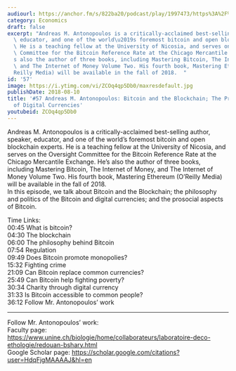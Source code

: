 ```yaml
---
audiourl: https://anchor.fm/s/822ba20/podcast/play/1997473/https%3A%2F%2Fd3ctxlq1ktw2nl.cloudfront.net%2Fproduction%2F2018-11-28%2F7650982-44100-2-d2fa1293e27a8.mp3
category: Economics
draft: false
excerpt: "Andreas M. Antonopoulos is a critically-acclaimed best-selling author, speaker,\
  \ educator, and one of the world\u2019s foremost bitcoin and open blockchain experts.\
  \ He is a teaching fellow at the University of Nicosia, and serves on the Oversight\
  \ Committee for the Bitcoin Reference Rate at the Chicago Mercantile Exchange. He\u2019\
  s also the author of three books, including Mastering Bitcoin, The Internet of Money,\
  \ and The Internet of Money Volume Two. His fourth book, Mastering Ethereum (O\u2019\
  Reilly Media) will be available in the fall of 2018.  "
id: '57'
image: https://i.ytimg.com/vi/ZCOq4qp5Db0/maxresdefault.jpg
publishDate: 2018-08-10
title: '#57 Andreas M. Antonopoulos: Bitcoin and the Blockchain; The Prosociality
  of Digital Currencies'
youtubeid: ZCOq4qp5Db0
---
```

<div class="timelinks">

Andreas M. Antonopoulos is a critically-acclaimed best-selling author, speaker, educator, and one of the world’s foremost bitcoin and open blockchain experts. He is a teaching fellow at the University of Nicosia, and serves on the Oversight Committee for the Bitcoin Reference Rate at the Chicago Mercantile Exchange. He’s also the author of three books, including Mastering Bitcoin, The Internet of Money, and The Internet of Money Volume Two. His fourth book, Mastering Ethereum (O’Reilly Media) will be available in the fall of 2018.  
In this episode, we talk about Bitcoin and the Blockchain; the philosophy and politics of the Bitcoin and digital currencies; and the prosocial aspects of Bitcoin.

Time Links:  
<time>00:45</time> What is bitcoin?  
<time>04:30</time> The blockchain      
<time>06:00</time> The philosophy behind Bitcoin    
<time>07:54</time> Regulation    
<time>09:49</time> Does Bitcoin promote monopolies?    
<time>15:32</time> Fighting crime    
<time>21:09</time> Can Bitcoin replace common currencies?      
<time>25:49</time> Can Bitcoin help fighting poverty?  
<time>30:34</time> Charity through digital currency  
<time>31:33</time> Is Bitcoin accessible to common people?  
<time>36:12</time> Follow Mr. Antonopoulos’ work  

---

Follow Mr. Antonopoulos’ work:  
Faculty page: https://www.unine.ch/biologie/home/collaborateurs/laboratoire-deco-ethologie/redouan-bshary.html  
Google Scholar page: https://scholar.google.com/citations?user=HdqFjgMAAAAJ&hl=en
</div>

